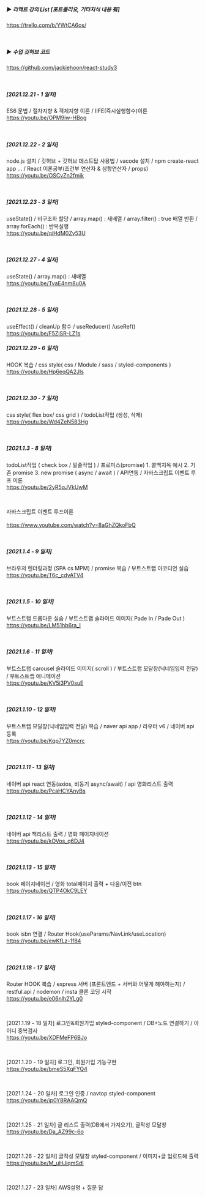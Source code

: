 ##### ▶ 리액트 강의 List [포트폴리오, 기타지식 내용 有]
https://trello.com/b/YWtCA6os/ 

</br>

##### ▶ 수업 깃허브 코드 
https://github.com/jackiehoon/react-study3

</br>

##### [2021.12.21 - 1 일차]
ES6 문법 / 절차지향 & 객체지향 이론 / IIFE(즉시실행함수)이론 </br>
https://youtu.be/OPM9iw-HBog

</br>

##### [2021.12.22 - 2 일차]
node.js 설치 / 깃허브 + 깃허브 데스트탑 사용법 / vacode 설치 / npm create-react app ... / React 이론공부(조건부 연산자 & 삼항연산자 / props)</br>
https://youtu.be/OSCvZn2fmik

</br>

##### [2021.12.23 - 3 일차]
useState() / 비구조화 할당 / array.map() : 새배열 / array.filter() : true 배열 반환 / array.forEach() : 반복실행</br>
https://youtu.be/qiHdM0Zv53U

</br>

##### [2021.12.27 - 4 일차]
useState() / array.map() : 새배열</br>
https://youtu.be/TvaE4nm8u0A

</br>

##### [2021.12.28 - 5 일차]
useEffect() / cleanUp 함수 / useReducer() /useRef()</br>
https://youtu.be/F5ZiSR-LZ1s
</br>

##### [2021.12.29 - 6 일차]
HOOK 복습 / css style( css / Module / sass / styled-components )</br>
https://youtu.be/Hp6eqQA2Jls

</br>

##### [2021.12.30 - 7 일차]
css style( flex box/ css grid ) / todoList작업 (생성, 삭제)</br>
https://youtu.be/Wd4ZeN583Hg

</br>

##### [2021.1.3 - 8 일차]
todoList작업 ( check box / 밑줄작업 ) / 프로미스(promise) 1. 콜백지옥 예시 2. 기존 promise 3. new promise ( async / await ) / API연동 / 자바스크립트 이벤트 루프 이론</br>
https://youtu.be/2yR5qJVkUwM

</br>

자바스크립트 이벤트 루프이론</br></br>
https://www.youtube.com/watch?v=8aGhZQkoFbQ

</br>

##### [2021.1.4 - 9 일차]
브라우저 렌더링과정 (SPA cs MPM) / promise 복습 / 부트스트랩 아코디언 실습</br>
https://youtu.be/T6c_cdyATV4

</br>

##### [2021.1.5 - 10 일차]
부트스트랩 드롭다운 실습 / 부트스트랩 슬라이드 이미지( Pade In / Pade Out )</br>
https://youtu.be/LM51hb6ra_I

</br>

##### [2021.1.6 - 11 일차]
부트스트랩 carousel 슬라이드 이미지( scroll ) / 부트스트랩 모달창(닉네임입력 전달) / 부트스트랩 애니메이션</br>
https://youtu.be/KV5i3PV0suE

</br>

##### [2021.1.10 - 12 일차]
부트스트랩 모달창(닉네임입력 전달) 복습 / naver api app / 라우터 v6 / 네이버 api 등록</br>
https://youtu.be/Kqp7YZ0mcrc

</br>

##### [2021.1.11 - 13 일차]
네이버 api react 연동(axios, 비동기 async/await) / api 영화리스트 출력</br>
https://youtu.be/PcaHCYAnyBs

</br>

##### [2021.1.12 - 14 일차]
네이버 api 책리스트 출력 / 영화 페이지네이션 </br>
https://youtu.be/kOVos_q6DJ4

</br>

##### [2021.1.13 - 15 일차]
book 페이지네이션 / 영화 total페이지 출력 + 다음/이전 btn</br>
https://youtu.be/QTP4OkC9LEY

</br>

##### [2021.1.17 - 16 일차]
book isbn 연결 / Router Hook(useParams/NavLink/useLocation)</br>
https://youtu.be/ewKfLz-1f84

</br>

##### [2021.1.18 - 17 일차]
Router HOOK 복습 / express 서버 (프론트엔드 + 서버와 어떻게 해야하는지) / restful.api / nodemon / insta 클론 코딩 시작</br>
https://youtu.be/e06nlh2YLg0

</br>

[2021.1.19 - 18 일차]
로그인&회원가입 styled-component / DB+노드 연결하기 / 아이디 중복검사</br>
https://youtu.be/XDFMeFP6BJo

</br>

[2021.1.20 - 19 일차]
로그인, 회원가입 기능구현</br>
https://youtu.be/bmeS5XgFYQ4

</br>

[2021.1.24 - 20 일차]
로그인 인증 / navtop styled-component</br>
https://youtu.be/ip0Y8RAAQmQ

</br>

[2021.1.25 - 21 일차]
글 리스트 출력(DB에서 가져오기), 글작성 모달창</br>
https://youtu.be/Da_AZ99c-6o

</br>

[2021.1.26 - 22 일차]
글작성 모달창 styled-component / 이미지+글 업로드해 출력</br>
https://youtu.be/M_uHJiqmSdI

</br>

[2021.1.27 - 23 일차]
AWS설명 + 질문 답
